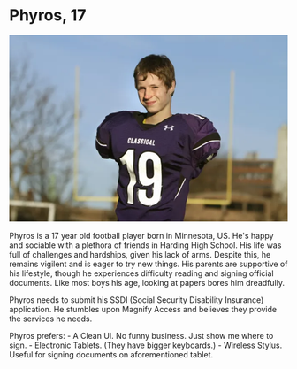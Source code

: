 <h1>Phyros, 17</h1>

![Phyros' Portrait](./images/Phyros_Physical.webp)

Phyros is a 17 year old football player born in Minnesota, US.
He's happy and sociable with a plethora of friends in Harding High School.
His life was full of challenges and hardships, given his lack of arms. Despite this, he remains vigilent and is eager to try new things. His parents are supportive of his lifestyle, though he experiences difficulty reading and signing official documents. Like most boys his age, looking at papers bores him dreadfully.

Phyros needs to submit his SSDI (Social Security Disability Insurance) application. He stumbles upon Magnify Access and believes they provide the services he needs. 

Phyros prefers:
    - A Clean UI. No funny business. Just show me where to sign.
    - Electronic Tablets. (They have bigger keyboards.)
    - Wireless Stylus. Useful for signing documents on aforementioned tablet.
